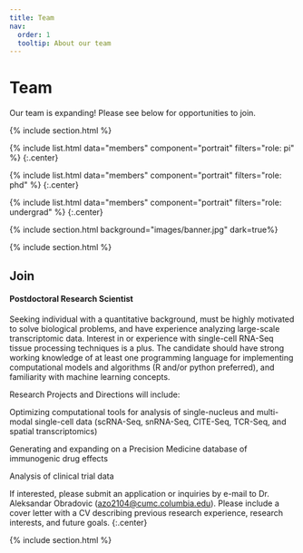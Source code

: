 ```yaml
---
title: Team
nav:
  order: 1
  tooltip: About our team
---
```


# <i class="fas fa-users"></i>Team

Our team is expanding! Please see below for opportunities to join.

{% include section.html %}

{%
  include list.html
  data="members"
  component="portrait"
  filters="role: pi"
%}
{:.center}

{%
  include list.html
  data="members"
  component="portrait"
  filters="role: phd"
%}
{:.center}

{%
  include list.html
  data="members"
  component="portrait"
  filters="role: undergrad"
%}
{:.center}

{% include section.html background="images/banner.jpg" dark=true%}


{% include section.html %}

## Join

#### Postdoctoral Research Scientist

Seeking individual with a quantitative background, must be highly motivated to solve biological problems, and have experience analyzing large-scale transcriptomic data. Interest in or experience with single-cell RNA-Seq tissue processing techniques is a plus. The candidate should have strong working knowledge of at least one programming language for implementing computational models and algorithms (R and/or python preferred), and familiarity with machine learning concepts.

Research Projects and Directions will include:

Optimizing computational tools for analysis of single-nucleus and multi-modal single-cell data (scRNA-Seq, snRNA-Seq, CITE-Seq, TCR-Seq, and spatial transcriptomics)

Generating and expanding on a Precision Medicine database of immunogenic drug effects 

Analysis of clinical trial data

If interested, please submit an application or inquiries by e-mail to Dr. Aleksandar Obradovic (azo2104@cumc.columbia.edu). Please include a cover letter with a CV describing previous research experience, research interests, and future goals.
{:.center}

{% include section.html %}
